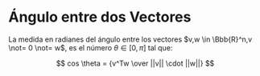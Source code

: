 # Ángulo entre dos Vectores
La medida en radianes del ángulo entre los vectores $v,w \in \Bbb{R}^n,v \not= 0 \not= w$, es el número $\theta \in [0, \pi]$ tal que:

$$
cos \theta = {v^Tw \over ||v|| \cdot ||w||}
$$